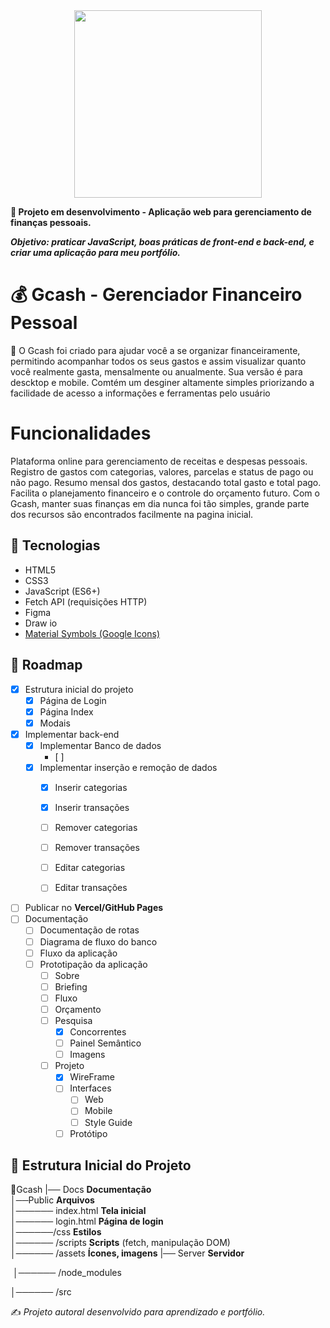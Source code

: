 <div align="center">
<img src="https://portalpadrao.ufma.br/dted/imagens/construcao.png/@@images/image.png" width="300px" >
</div>

**🚧 Projeto em desenvolvimento - Aplicação web para gerenciamento de finanças pessoais.**

**_Objetivo: praticar JavaScript, boas práticas de front-end e back-end, e criar uma aplicação para meu portfólio._**

# 💰 Gcash - Gerenciador Financeiro Pessoal

🎯 O Gcash foi criado para ajudar você a se organizar financeiramente, permitindo acompanhar todos os seus gastos e assim visualizar quanto você realmente gasta, mensalmente ou anualmente. Sua versão é para descktop e mobile. Comtém um desginer altamente simples priorizando a facilidade de acesso a informações e ferramentas pelo usuário

# Funcionalidades

Plataforma online para gerenciamento de receitas e despesas pessoais.
Registro de gastos com categorias, valores, parcelas e status de pago ou não pago.
Resumo mensal dos gastos, destacando total gasto e total pago.
Facilita o planejamento financeiro e o controle do orçamento futuro.
Com o Gcash, manter suas finanças em dia nunca foi tão simples, grande parte dos recursos são encontrados facilmente na pagina inicial.

## 🚀 Tecnologias

- HTML5
- CSS3
- JavaScript (ES6+)
- Fetch API (requisições HTTP)
- Figma
- Draw io
- [Material Symbols (Google Icons)](https://fonts.google.com/icons)

## 📌 Roadmap

- [x] Estrutura inicial do projeto
  - [x] Página de Login
  - [x] Página Index
  - [x] Modais
- [x] Implementar back-end
  - [x] Implementar Banco de dados
    - [ ] 
  - [x] Implementar inserção e remoção de dados
    - [x] Inserir categorias
    - [x] Inserir transações
    - [ ] Remover categorias
    - [ ] Remover transações
    - [ ] Editar categorias
    - [ ] Editar transações
      
      
- [ ] Publicar no **Vercel/GitHub Pages**
- [ ] Documentação
  - [ ] Documentação de rotas
  - [ ] Diagrama de fluxo do banco
  - [ ] Fluxo da aplicação 
  - [ ] Prototipação da aplicação
    - [ ] Sobre
    - [ ] Briefing
    - [ ] Fluxo
    - [ ] Orçamento
    - [ ] Pesquisa
      - [x] Concorrentes
      - [ ] Painel Semântico
      - [ ] Imagens
    - [ ] Projeto
      - [x] WireFrame
      - [ ] Interfaces
        - [ ] Web
        - [ ] Mobile
        - [ ] Style Guide
      - [ ] Protótipo

## 📂 Estrutura Inicial do Projeto

📁Gcash
|── Docs **Documentação**  
│──Public **Arquivos**  
│────── index.html **Tela inicial**  
│────── login.html **Página de login**  
│──────/css **Estilos**  
│────── /scripts **Scripts** (fetch, manipulação DOM)  
│────── /assets **Ícones, imagens**
|── Server **Servidor**

 │────── /node_modules

│────── /src

✍️ _Projeto autoral desenvolvido para aprendizado e portfólio._
